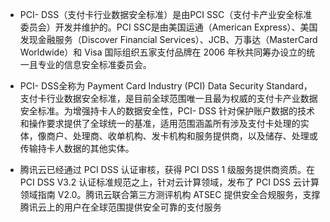 - PCI- DSS（支付卡行业数据安全标准）是由PCI SSC（支付卡产业安全标准委员会）开发并维护的。PCI SSC是由美国运通（American Express）、美国发现金融服务（Discover Financial Services）、JCB、万事达（MasterCard Worldwide）和 Visa 国际组织五家支付品牌在 2006 年秋共同筹办设立的统一且专业的信息安全标准委员会。

- PCI- DSS全称为 Payment Card Industry (PCI) Data Security Standard，支付卡行业数据安全标准，是目前全球范围唯一且最为权威的支付卡产业数据安全标准。为增强持卡人的数据安全性，PCI- DSS 针对保护账户数据的技术和操作要求提供了全球统一的基准，适用范围涵盖所有涉及支付卡处理的实体，像商户、处理商、收单机构、发卡机构和服务提供商，以及储存、处理或传输持卡人数据的其他实体。

- 腾讯云已经通过 PCI DSS 认证审核，获得 PCI DSS 1 级服务提供商资质。在 PCI DSS V3.2 认证标准规范之上，针对云计算领域，发布了 PCI DSS 云计算领域指南 V2.0。腾讯云联合第三方测评机构 ATSEC 提供安全合规服务，支撑腾讯云上的用户在全球范围提供安全可靠的支付服务
